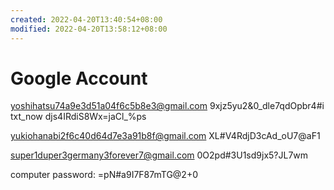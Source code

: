 ```yaml
---
created: 2022-04-20T13:40:54+08:00
modified: 2022-04-20T13:58:12+08:00
---
```


# Google Account

yoshihatsu74a9e3d51a04f6c5b8e3@gmail.com
9xjz5yu2&0_dle7qdOpbr4#i
txt_now
djs4IRdiS8Wx=jaCl_%ps

yukiohanabi2f6c40d64d7e3a91b8f@gmail.com
XL#V4RdjD3cAd_oU7@aF1

super1duper3germany3forever7@gmail.com
0O2pd#3U1sd9jx5?JL7wm


computer password:
=pN#a9I7F87mTG@2+0
